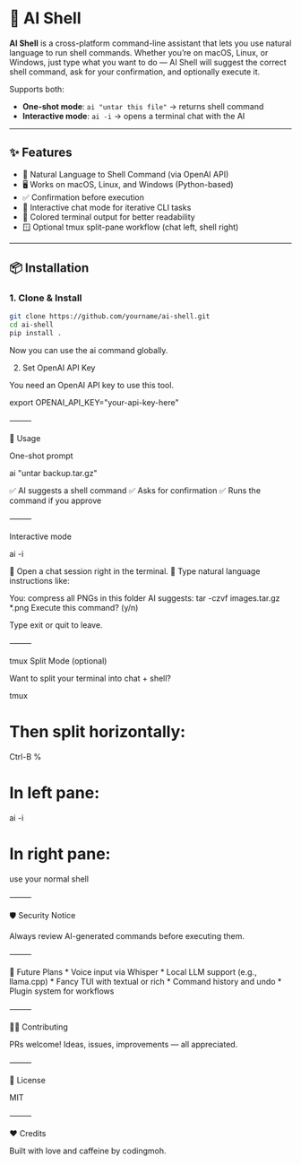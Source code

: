 # 🧠 AI Shell

**AI Shell** is a cross-platform command-line assistant that lets you use natural language to run shell commands. Whether you’re on macOS, Linux, or Windows, just type what you want to do — AI Shell will suggest the correct shell command, ask for your confirmation, and optionally execute it.

Supports both:
- **One-shot mode**: `ai "untar this file"` → returns shell command
- **Interactive mode**: `ai -i` → opens a terminal chat with the AI

---

## ✨ Features

- 🧠 Natural Language to Shell Command (via OpenAI API)
- 🖥️ Works on macOS, Linux, and Windows (Python-based)
- ✅ Confirmation before execution
- 💬 Interactive chat mode for iterative CLI tasks
- 🎨 Colored terminal output for better readability
- 🪟 Optional tmux split-pane workflow (chat left, shell right)

---

## 📦 Installation

### 1. Clone & Install

```bash
git clone https://github.com/yourname/ai-shell.git
cd ai-shell
pip install .
```

Now you can use the ai command globally.

2. Set OpenAI API Key

You need an OpenAI API key to use this tool.

export OPENAI_API_KEY="your-api-key-here"



⸻

🚀 Usage

One-shot prompt

ai "untar backup.tar.gz"

✅ AI suggests a shell command
✅ Asks for confirmation
✅ Runs the command if you approve

⸻

Interactive mode

ai -i

🧠 Open a chat session right in the terminal.
💬 Type natural language instructions like:

You: compress all PNGs in this folder
AI suggests: tar -czvf images.tar.gz *.png
Execute this command? (y/n)

Type exit or quit to leave.

⸻

tmux Split Mode (optional)

Want to split your terminal into chat + shell?

tmux
# Then split horizontally:
Ctrl-B %
# In left pane:
ai -i
# In right pane:
use your normal shell



⸻

🛡️ Security Notice

Always review AI-generated commands before executing them.

⸻

🧱 Future Plans
	*	Voice input via Whisper
	*	Local LLM support (e.g., llama.cpp)
	*	Fancy TUI with textual or rich
	*	Command history and undo
	*	Plugin system for workflows

⸻

🧑‍💻 Contributing

PRs welcome! Ideas, issues, improvements — all appreciated.

⸻

📝 License

MIT

⸻

❤️ Credits

Built with love and caffeine by codingmoh.

